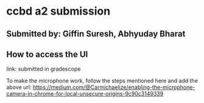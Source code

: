 # ccbd a2 submission 

## Submitted by: Giffin Suresh, Abhyuday Bharat

## How to access the UI 

link: submitted in gradescope

To make the microphone work, follow the steps mentioned here and add the above url: https://medium.com/@Carmichaelize/enabling-the-microphone-camera-in-chrome-for-local-unsecure-origins-9c90c3149339
